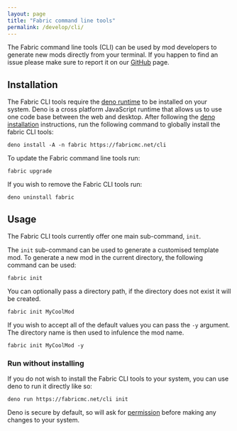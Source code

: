 ```yaml
---
layout: page
title: "Fabric command line tools"
permalink: /develop/cli/
---
```


The Fabric command line tools (CLI) can be used by mod developers to generate new mods directly from your terminal. If you happen to find an issue please make sure to report it on our [GitHub](https://github.com/FabricMC/fabricmc.net) page.

## Installation

The Fabric CLI tools require the [deno runtime](https://deno.com/runtime) to be installed on your system. Deno is a cross platform JavaScript runtime that allows us to use one code base between the web and desktop. After following the [deno installation](https://deno.com/manual/getting_started/installation) instructions, run the following command to globally install the fabric CLI tools:

```
deno install -A -n fabric https://fabricmc.net/cli
```

To update the Fabric command line tools run:
```
fabric upgrade
```

If you wish to remove the Fabric CLI tools run:
```
deno uninstall fabric
```

## Usage
The Fabric CLI tools currently offer one main sub-command, `init`.

The `init` sub-command can be used to generate a customised template mod. To generate a new mod in the current directory, the following command can be used:
```
fabric init
```

You can optionally pass a directory path, if the directory does not exist it will be created. 
```
fabric init MyCoolMod
```

If you wish to accept all of the default values you can pass the `-y` argument. The directory name is then used to infulence the mod name.
```
fabric init MyCoolMod -y
```

### Run without installing

If you do not wish to install the Fabric CLI tools to your system, you can use deno to run it directly like so:

```
deno run https://fabricmc.net/cli init
```

Deno is secure by default, so will ask for [permission](https://deno.land/manual/basics/permissions) before making any changes to your system.